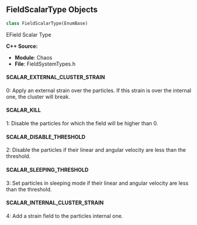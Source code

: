 ## FieldScalarType Objects

```python
class FieldScalarType(EnumBase)
```

EField Scalar Type

**C++ Source:**

- **Module**: Chaos
- **File**: FieldSystemTypes.h

<a id="unreal.FieldScalarType.SCALAR_EXTERNAL_CLUSTER_STRAIN"></a>

#### SCALAR_EXTERNAL_CLUSTER_STRAIN

0: Apply an external strain over the particles. If this strain is over the internal one, the cluster will break.

<a id="unreal.FieldScalarType.SCALAR_KILL"></a>

#### SCALAR_KILL

1: Disable the particles for which the field will be higher than 0.

<a id="unreal.FieldScalarType.SCALAR_DISABLE_THRESHOLD"></a>

#### SCALAR_DISABLE_THRESHOLD

2: Disable the particles if their linear and angular velocity are less than the threshold.

<a id="unreal.FieldScalarType.SCALAR_SLEEPING_THRESHOLD"></a>

#### SCALAR_SLEEPING_THRESHOLD

3: Set particles in sleeping mode if their linear and angular velocity are less than the threshold.

<a id="unreal.FieldScalarType.SCALAR_INTERNAL_CLUSTER_STRAIN"></a>

#### SCALAR_INTERNAL_CLUSTER_STRAIN

4: Add a strain field to the particles internal one.

<a id="unreal.FieldIntegerType"></a>
